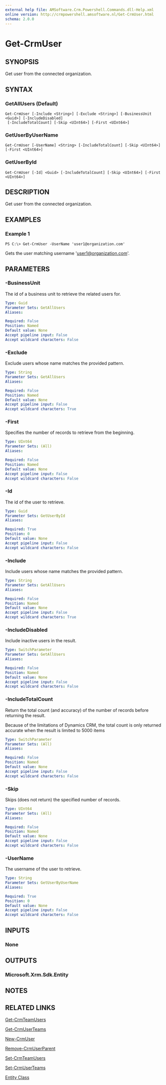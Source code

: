 ```yaml
---
external help file: AMSoftware.Crm.Powershell.Commands.dll-Help.xml
online version: http://crmpowershell.amsoftware.nl/Get-CrmUser.html
schema: 2.0.0
---
```


# Get-CrmUser

## SYNOPSIS
Get user from the connected organization.

## SYNTAX

### GetAllUsers (Default)
```
Get-CrmUser [-Include <String>] [-Exclude <String>] [-BusinessUnit <Guid>] [-IncludeDisabled]
 [-IncludeTotalCount] [-Skip <UInt64>] [-First <UInt64>]
```

### GetUserByUserName
```
Get-CrmUser [-UserName] <String> [-IncludeTotalCount] [-Skip <UInt64>] [-First <UInt64>]
```

### GetUserById
```
Get-CrmUser [-Id] <Guid> [-IncludeTotalCount] [-Skip <UInt64>] [-First <UInt64>]
```

## DESCRIPTION
Get user from the connected organization.

## EXAMPLES

### Example 1
```
PS C:\> Get-CrmUser -UserName 'user1@organization.com'
```

Gets the user matching username 'user1@organization.com'.

## PARAMETERS

### -BusinessUnit
The id of a business unit to retrieve the related users for.

```yaml
Type: Guid
Parameter Sets: GetAllUsers
Aliases: 

Required: False
Position: Named
Default value: None
Accept pipeline input: False
Accept wildcard characters: False
```

### -Exclude
Exclude users whose name matches the provided pattern.

```yaml
Type: String
Parameter Sets: GetAllUsers
Aliases: 

Required: False
Position: Named
Default value: None
Accept pipeline input: False
Accept wildcard characters: True
```

### -First
Specifies the number of records to retrieve from the beginning.

```yaml
Type: UInt64
Parameter Sets: (All)
Aliases: 

Required: False
Position: Named
Default value: None
Accept pipeline input: False
Accept wildcard characters: False
```

### -Id
The id of the user to retrieve.

```yaml
Type: Guid
Parameter Sets: GetUserById
Aliases: 

Required: True
Position: 0
Default value: None
Accept pipeline input: False
Accept wildcard characters: False
```

### -Include
Include users whose name matches the provided pattern.

```yaml
Type: String
Parameter Sets: GetAllUsers
Aliases: 

Required: False
Position: Named
Default value: None
Accept pipeline input: False
Accept wildcard characters: True
```

### -IncludeDisabled
Include inactive users in the result.

```yaml
Type: SwitchParameter
Parameter Sets: GetAllUsers
Aliases: 

Required: False
Position: Named
Default value: None
Accept pipeline input: False
Accept wildcard characters: False
```

### -IncludeTotalCount
Return the total count (and accuracy) of the number of records before returning the result.

Because of the limitations of Dynamics CRM, the total count is only returned accurate when the result is limited to 5000 items

```yaml
Type: SwitchParameter
Parameter Sets: (All)
Aliases: 

Required: False
Position: Named
Default value: None
Accept pipeline input: False
Accept wildcard characters: False
```

### -Skip
Skips (does not return) the specified number of records.

```yaml
Type: UInt64
Parameter Sets: (All)
Aliases: 

Required: False
Position: Named
Default value: None
Accept pipeline input: False
Accept wildcard characters: False
```

### -UserName
The username of the user to retrieve.

```yaml
Type: String
Parameter Sets: GetUserByUserName
Aliases: 

Required: True
Position: 0
Default value: None
Accept pipeline input: False
Accept wildcard characters: False
```

## INPUTS

### None


## OUTPUTS

### Microsoft.Xrm.Sdk.Entity


## NOTES

## RELATED LINKS

[Get-CrmTeamUsers](Get-CrmTeamUsers.md)

[Get-CrmUserTeams](Get-CrmUserTeams.md)

[New-CrmUser](New-CrmUser.md)

[Remove-CrmUserParent](Remove-CrmUserParent.md)

[Set-CrmTeamUsers](Set-CrmTeamUsers.md)

[Set-CrmUserTeams](Set-CrmUserTeams.md)

[Entity Class](https://msdn.microsoft.com/library/microsoft.xrm.sdk.entity.aspx)
